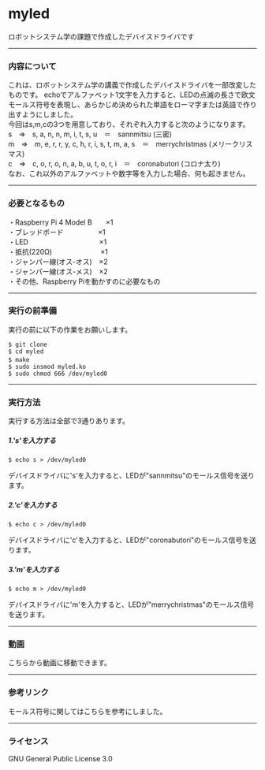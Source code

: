 # myled
ロボットシステム学の課題で作成したデバイスドライバです

________________________________

### 内容について

これは、ロボットシステム学の講義で作成したデバイスドライバを一部改変したものです。
echoでアルファベット1文字を入力すると、LEDの点滅の長さで欧文モールス符号を表現し、あらかじめ決められた単語をローマ字または英語で作り出すようにしました。  
今回はs,m,cの3つを用意しており、それぞれ入力すると次のようになります。  
s　⇒　s, a, n, n, m, i, t, s, u　＝　sannmitsu (三密)  
m　⇒　m, e, r, r, y, c, h, r, i, s, t, m, a, s　＝　merrychristmas (メリークリスマス)  
c　⇒　c, o, r, o, n, a, b, u, t, o, r, i　＝　coronabutori (コロナ太り)  
なお、これ以外のアルファベットや数字等を入力した場合、何も起きません。

________________________________

### 必要となるもの

・Raspberry Pi 4 Model B　　×1  
・ブレッドボード　　　　　×1  
・LED　　　　　　　　　　 ×1  
・抵抗(220Ω)　　　　　　　×1  
・ジャンパー線(オス-オス)　×2  
・ジャンパー線(オス-メス)　×2  
・その他、Raspberry Piを動かすのに必要なもの

________________________________

### 実行の前準備

実行の前に以下の作業をお願いします。  
```
$ git clone   
$ cd myled   
$ make　　　   
$ sudo insmod myled.ko
$ sudo chmod 666 /dev/myled0
```  

________________________________

### 実行方法

実行する方法は全部で3通りあります。  

##### 1.'s'を入力する  
```
$ echo s > /dev/myled0
```
デバイスドライバに's'を入力すると、LEDが"sannmitsu"のモールス信号を送ります。  

##### 2.'c'を入力する  
```
$ echo c > /dev/myled0
```
デバイスドライバに'c'を入力すると、LEDが"coronabutori"のモールス信号を送ります。  

##### 3.'m'を入力する  
```
$ echo m > /dev/myled0
```
デバイスドライバに'm'を入力すると、LEDが"merrychristmas"のモールス信号を送ります。  

________________________________

### 動画

こちらから動画に移動できます。  

________________________________

### 参考リンク
モールス符号に関してはこちらを参考にしました。  

________________________________

### ライセンス
GNU General Public License 3.0
